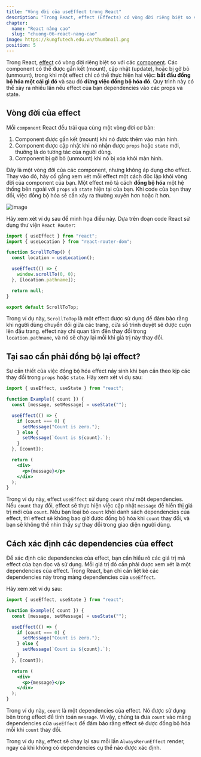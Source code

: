 ```yaml
---
title: "Vòng đời của useEffect trong React"
description: "Trong React, effect (Effects) có vòng đời riêng biệt so với các component. Các component có thể được gắn kết (mount), cập nhật (update), hoặc bị gỡ bỏ (unmount), trong khi một effect chỉ có thể thực hiện hai việc"
chapter:
  name: "React nâng cao"
  slug: "chuong-06-react-nang-cao"
image: https://kungfutech.edu.vn/thumbnail.png
position: 5
---
```


Trong React, [effect](/bai-viet/reactjs/use-effect-trong-react) có vòng đời riêng biệt so với các [component](/bai-viet/reactjs/component-trong-react-la-gi). Các component có thể được gắn kết (mount), cập nhật (update), hoặc bị gỡ bỏ (unmount), trong khi một effect chỉ có thể thực hiện hai việc: **bắt đầu đồng bộ hóa một cái gì đó** và sau đó **dừng việc đồng bộ hóa đó**. Quy trình này có thể xảy ra nhiều lần nếu effect của bạn dependencies vào các props và state.

## Vòng đời của effect

Mỗi `component` React đều trải qua cùng một vòng đời cơ bản:

1. Component được gắn kết (mount) khi nó được thêm vào màn hình.
2. Component được cập nhật khi nó nhận được `props` hoặc `state` mới, thường là do tương tác của người dùng.
3. Component bị gỡ bỏ (unmount) khi nó bị xóa khỏi màn hình.

Đây là một vòng đời của các component, nhưng không áp dụng cho effect. Thay vào đó, hãy cố gắng xem xét mỗi effect một cách độc lập khỏi vòng đời của component của bạn. Một effect mô tả cách **đồng bộ hóa** một hệ thống bên ngoài với `props` và `state` hiện tại của bạn. Khi code của bạn thay đổi, việc đồng bộ hóa sẽ cần xảy ra thường xuyên hơn hoặc ít hơn.

![image](https://github.com/techmely/hoc-lap-trinh/assets/29374426/7624b5c0-70f4-4349-987b-a076109bd6ad)


Hãy xem xét ví dụ sau để minh họa điều này. Dựa trên đoạn code React sử dụng thư viện `React Router`:

```jsx
import { useEffect } from "react";
import { useLocation } from "react-router-dom";

function ScrollToTop() {
  const location = useLocation();

  useEffect(() => {
    window.scrollTo(0, 0);
  }, [location.pathname]);

  return null;
}

export default ScrollToTop;
```

Trong ví dụ này, `ScrollToTop` là một effect được sử dụng để đảm bảo rằng khi người dùng chuyển đổi giữa các trang, cửa sổ trình duyệt sẽ được cuộn lên đầu trang. effect này chỉ quan tâm đến thay đổi trong `location.pathname`, và nó sẽ chạy lại mỗi khi giá trị này thay đổi.

## Tại sao cần phải đồng bộ lại effect?

Sự cần thiết của việc đồng bộ hóa effect nảy sinh khi bạn cần theo kịp các thay đổi trong `props` hoặc `state`. Hãy xem xét ví dụ sau:

```jsx
import { useEffect, useState } from "react";

function Example({ count }) {
  const [message, setMessage] = useState("");

  useEffect(() => {
    if (count === 0) {
      setMessage("Count is zero.");
    } else {
      setMessage(`Count is ${count}.`);
    }
  }, [count]);

  return (
    <div>
      <p>{message}</p>
    </div>
  );
}
```

Trong ví dụ này, effect `useEffect` sử dụng `count` như một dependencies. Nếu `count` thay đổi, effect sẽ thực hiện việc cập nhật `message` để hiển thị giá trị mới của `count`. Nếu bạn loại bỏ `count` khỏi danh sách dependencies của effect, thì effect sẽ không bao giờ được đồng bộ hóa khi `count` thay đổi, và bạn sẽ không thể nhìn thấy sự thay đổi trong giao diện người dùng.

## Cách xác định các dependencies của effect

Để xác định các dependencies của effect, bạn cần hiểu rõ các giá trị mà effect của bạn đọc và sử dụng. Mỗi giá trị đó cần phải được xem xét là một dependencies của effect. Trong React, bạn chỉ cần liệt kê các dependencies này trong mảng dependencies của `useEffect`.

Hãy xem xét ví dụ sau:

```jsx
import { useEffect, useState } from "react";

function Example({ count }) {
  const [message, setMessage] = useState("");

  useEffect(() => {
    if (count === 0) {
      setMessage("Count is zero.");
    } else {
      setMessage(`Count is ${count}.`);
    }
  }, [count]);

  return (
    <div>
      <p>{message}</p>
    </div>
  );
}
```

Trong ví dụ này, `count` là một dependencies của effect. Nó được sử dụng bên trong effect để tính toán `message`. Vì vậy, chúng ta đưa `count` vào mảng dependencies của `useEffect` để đảm bảo rằng effect sẽ được đồng bộ hóa mỗi khi `count` thay đổi.



Trong ví dụ này, effect sẽ chạy lại sau mỗi lần `AlwaysRerunEffect` render, ngay cả khi không có dependencies cụ thể nào được xác định.
